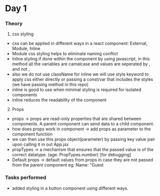 # Day 1

### Theory

1. css styling

- css can be applied in different ways in a react component: External, Module, Inline
- Module css styling helps to eliminate naming conflict
- Inline styling if done within the component by using javascript, in this method all the variables are camalcase and values are seperated by , and not ;
- also we do not use className for inline we will use style keyword to apply css either directly or passing a const/var that includes the styles (we have passing method in this repo)
- inline is good to use when minimal styling is required for isolated components
- inline reduces the readability of the component

2. Props

- props -> props are read-only properties that are shared between components. A parent component can send data to a child component.
- how does props work in component -> add props as parameter to the component function
- we can then use this props object(parameter) by passing key value pair upon calling it in out App.jsx
- propTypes -> a mechanism that ensures that the passed value is of the correct datatype.
  (age: PropTypes.number) [for debugging]
- Default props -> default values from props in case they are not passed from the parent component eg: Name: "Guest

### Tasks performed

- added styling in a button component using different ways.
